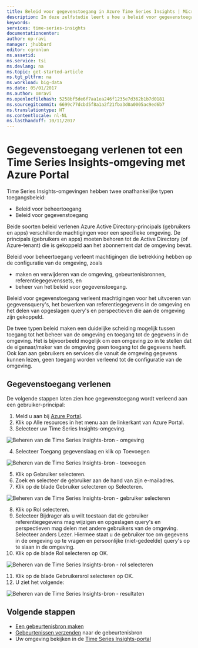 ```yaml
---
title: Beleid voor gegevenstoegang in Azure Time Series Insights | Microsoft Docs
description: In deze zelfstudie leert u hoe u beleid voor gegevenstoegang kunt beheren in Time Series Insights
keywords: 
services: time-series-insights
documentationcenter: 
author: op-ravi
manager: jhubbard
editor: cgronlun
ms.assetid: 
ms.service: tsi
ms.devlang: na
ms.topic: get-started-article
ms.tgt_pltfrm: na
ms.workload: big-data
ms.date: 05/01/2017
ms.author: omravi
ms.openlocfilehash: 5258bf5de6f7aa1ea246f1235e7d362b1b7d0181
ms.sourcegitcommit: 6699c77dcbd5f8a1a2f21fba3d0a0005ac9ed6b7
ms.translationtype: HT
ms.contentlocale: nl-NL
ms.lasthandoff: 10/11/2017
---
```

# <a name="grant-data-access-to-a-time-series-insights-environment-using-azure-portal"></a>Gegevenstoegang verlenen tot een Time Series Insights-omgeving met Azure Portal

Time Series Insights-omgevingen hebben twee onafhankelijke typen toegangsbeleid:

* Beleid voor beheertoegang
* Beleid voor gegevenstoegang

Beide soorten beleid verlenen Azure Active Directory-principals (gebruikers en apps) verschillende machtigingen voor een specifieke omgeving. De principals (gebruikers en apps) moeten behoren tot de Active Directory (of Azure-tenant) die is gekoppeld aan het abonnement dat de omgeving bevat.

Beleid voor beheertoegang verleent machtigingen die betrekking hebben op de configuratie van de omgeving, zoals
*   maken en verwijderen van de omgeving, gebeurtenisbronnen, referentiegegevenssets, en
*   beheer van het beleid voor gegevenstoegang.

Beleid voor gegevenstoegang verleent machtigingen voor het uitvoeren van gegevensquery's, het bewerken van referentiegegevens in de omgeving en het delen van opgeslagen query's en perspectieven die aan de omgeving zijn gekoppeld.

De twee typen beleid maken een duidelijke scheiding mogelijk tussen toegang tot het beheer van de omgeving en toegang tot de gegevens in de omgeving. Het is bijvoorbeeld mogelijk om een omgeving zo in te stellen dat de eigenaar/maker van de omgeving geen toegang tot de gegevens heeft. Ook kan aan gebruikers en services die vanuit de omgeving gegevens kunnen lezen, geen toegang worden verleend tot de configuratie van de omgeving.

## <a name="grant-data-access"></a>Gegevenstoegang verlenen
De volgende stappen laten zien hoe gegevenstoegang wordt verleend aan een gebruiker-principal:

1.  Meld u aan bij [Azure Portal](https://portal.azure.com).
2.  Klik op Alle resources in het menu aan de linkerkant van Azure Portal.
3.  Selecteer uw Time Series Insights-omgeving.

  ![Beheren van de Time Series Insights-bron - omgeving](media/data-access/getstarted-grant-data-access1.png)

4.  Selecteer Toegang gegevenslaag en klik op Toevoegen

  ![Beheren van de Time Series Insights-bron - toevoegen](media/data-access/getstarted-grant-data-access2.png)

5.  Klik op Gebruiker selecteren.
6.  Zoek en selecteer de gebruiker aan de hand van zijn e-mailadres.
7.  Klik op de blade Gebruiker selecteren op Selecteren.

  ![Beheren van de Time Series Insights-bron - gebruiker selecteren](media/data-access/getstarted-grant-data-access3.png)

8.  Klik op Rol selecteren.
9.  Selecteer Bijdrager als u wilt toestaan dat de gebruiker referentiegegevens mag wijzigen en opgeslagen query's en perspectieven mag delen met andere gebruikers van de omgeving. Selecteer anders Lezer. Hiermee staat u de gebruiker toe om gegevens in de omgeving op te vragen en persoonlijke (niet-gedeelde) query's op te slaan in de omgeving.
10. Klik op de blade Rol selecteren op OK.

  ![Beheren van de Time Series Insights-bron - rol selecteren](media/data-access/getstarted-grant-data-access4.png)

11. Klik op de blade Gebruikersrol selecteren op OK.
12. U ziet het volgende:

  ![Beheren van de Time Series Insights-bron - resultaten](media/data-access/getstarted-grant-data-access5.png)

## <a name="next-steps"></a>Volgende stappen

* [Een gebeurtenisbron maken](time-series-insights-add-event-source.md)
* [Gebeurtenissen verzenden](time-series-insights-send-events.md) naar de gebeurtenisbron
* Uw omgeving bekijken in de [Time Series Insights-portal](https://insights.timeseries.azure.com)
